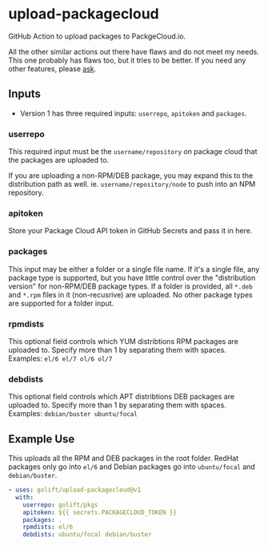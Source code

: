 # upload-packagecloud

GitHub Action to upload packages to PackgeCloud.io.

All the other similar actions out there have flaws and do not meet my needs.
This one probably has flaws too, but it tries to be better.
If you need any other features, please [ask](https://github.com/golift/upload-packagecloud/issues/new).

## Inputs

- Version 1 has three required inputs: `userrepo`, `apitoken` and `packages`.

### userrepo

This required input must be the `username/repository` on package cloud that the packages are uploaded to.

If you are uploading a non-RPM/DEB package, you may expand this to the distribution path as well.
ie. `username/repository/node` to push into an NPM repository.

### apitoken

Store your Package Cloud API token in GitHub Secrets and pass it in here.

### packages

This input may be either a folder or a single file name.
If it's a single file, any package type is supported,
but you have little control over the "distribution version" for non-RPM/DEB package types.
If a folder is provided, all `*.deb` and `*.rpm` files in it (non-recusrive) are uploaded.
No other package types are supported for a folder input.

### rpmdists

This optional field controls which YUM distribtions RPM packages are uploaded to.
Specify more than 1 by separating them with spaces.
Examples: `el/6 el/7 ol/6 ol/7`

### debdists

This optional field controls which APT distribtions DEB packages are uploaded to.
Specify more than 1 by separating them with spaces.
Examples: `debian/buster ubuntu/focal`

## Example Use

This uploads all the RPM and DEB packages in the root folder.
RedHat packages only go into `el/6` and Debian packages go into `ubuntu/focal` and `debian/buster`.

```yaml
- uses: golift/upload-packagecloud@v1
  with:
    userrepo: golift/pkgs
    apitoken: ${{ secrets.PACKAGECLOUD_TOKEN }}
    packages: .
    rpmdists: el/6
    debdists: ubuntu/focal debian/buster
```
